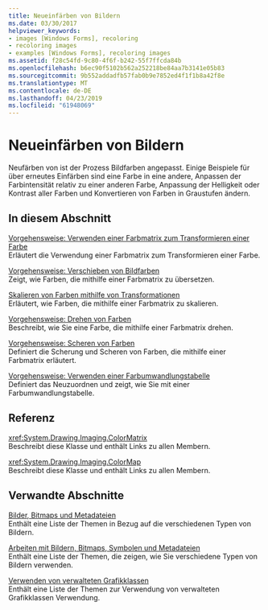 ```yaml
---
title: Neueinfärben von Bildern
ms.date: 03/30/2017
helpviewer_keywords:
- images [Windows Forms], recoloring
- recoloring images
- examples [Windows Forms], recoloring images
ms.assetid: f28c54fd-9c80-4f6f-b242-55f7ffcda84b
ms.openlocfilehash: b6ec90f5102b562a252218be84aa7b3141e05b83
ms.sourcegitcommit: 9b552addadfb57fab0b9e7852ed4f1f1b8a42f8e
ms.translationtype: MT
ms.contentlocale: de-DE
ms.lasthandoff: 04/23/2019
ms.locfileid: "61948069"
---
```

# <a name="recoloring-images"></a>Neueinfärben von Bildern
Neufärben von ist der Prozess Bildfarben angepasst. Einige Beispiele für über erneutes Einfärben sind eine Farbe in eine andere, Anpassen der Farbintensität relativ zu einer anderen Farbe, Anpassung der Helligkeit oder Kontrast aller Farben und Konvertieren von Farben in Graustufen ändern.  
  
## <a name="in-this-section"></a>In diesem Abschnitt  
 [Vorgehensweise: Verwenden einer Farbmatrix zum Transformieren einer Farbe](how-to-use-a-color-matrix-to-transform-a-single-color.md)  
 Erläutert die Verwendung einer Farbmatrix zum Transformieren einer Farbe.  
  
 [Vorgehensweise: Verschieben von Bildfarben](how-to-translate-image-colors.md)  
 Zeigt, wie Farben, die mithilfe einer Farbmatrix zu übersetzen.  
  
 [Skalieren von Farben mithilfe von Transformationen](using-transformations-to-scale-colors.md)  
 Erläutert, wie Farben, die mithilfe einer Farbmatrix zu skalieren.  
  
 [Vorgehensweise: Drehen von Farben](how-to-rotate-colors.md)  
 Beschreibt, wie Sie eine Farbe, die mithilfe einer Farbmatrix drehen.  
  
 [Vorgehensweise: Scheren von Farben](how-to-shear-colors.md)  
 Definiert die Scherung und Scheren von Farben, die mithilfe einer Farbmatrix erläutert.  
  
 [Vorgehensweise: Verwenden einer Farbumwandlungstabelle](how-to-use-a-color-remap-table.md)  
 Definiert das Neuzuordnen und zeigt, wie Sie mit einer Farbumwandlungstabelle.  
  
## <a name="reference"></a>Referenz  
 <xref:System.Drawing.Imaging.ColorMatrix>  
 Beschreibt diese Klasse und enthält Links zu allen Membern.  
  
 <xref:System.Drawing.Imaging.ColorMap>  
 Beschreibt diese Klasse und enthält Links zu allen Membern.  
  
## <a name="related-sections"></a>Verwandte Abschnitte  
 [Bilder, Bitmaps und Metadateien](images-bitmaps-and-metafiles.md)  
 Enthält eine Liste der Themen in Bezug auf die verschiedenen Typen von Bildern.  
  
 [Arbeiten mit Bildern, Bitmaps, Symbolen und Metadateien](working-with-images-bitmaps-icons-and-metafiles.md)  
 Enthält eine Liste der Themen, die zeigen, wie Sie verschiedene Typen von Bildern verwenden.  
  
 [Verwenden von verwalteten Grafikklassen](using-managed-graphics-classes.md)  
 Enthält eine Liste der Themen zur Verwendung von verwalteten Grafikklassen Verwendung.
